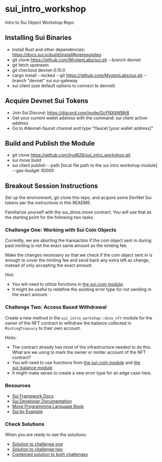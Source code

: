 # sui_intro_workshop

Intro to Sui Object Workshop Repo

## Installing Sui Binaries

- Install Rust and other dependencies: https://docs.sui.io/build/install#prerequisites
- git clone https://github.com/MystenLabs/sui.git --branch devnet
- git fetch upstream
- git checkout devnet-0.10.0
- cargo install --locked --git https://github.com/MystenLabs/sui.git --branch "devnet" sui sui-gateway
- sui client (use default options to connect to devnet)

## Acquire Devnet Sui Tokens

- Join Sui Discord: https://discord.com/invite/GcFNX4WMrB
- Get your current wallet address with the command: sui client active-address
- Go to #devnet-faucet channel and type "!faucet [your wallet address]"

## Build and Publish the Module

- git clone https://github.com/hyd628/sui_intro_workshop.git
- sui move build
- sui client publish --path [local file path to the sui intro workshop module] --gas-budget 30000

## Breakout Session Instructions

Set up the environment, git clone this repo, and acquire some DevNet Sui tokens per the instructions in this README. 

Familiarize yourself with the sui_dinos.move contract. You will use that as the starting point for the following two tasks. 

### Challenge One: Working with Sui Coin Objects

Currently, we are aborting the transaction if the coin object sent in during paid minting is not the exact same amount as the minting fee. 

Make the changes necessary so that we check if the coin object sent in is enough to cover the minting fee and send back any extra left as change, instead of only accepting the exact amount. 

Hint: 
- You will need to utilize functions in [the sui::coin module](https://github.com/MystenLabs/sui/blob/fe1db4b50425c28693a34564bd8b54be8a68ad89/crates/sui-framework/docs/coin.md).
- It might be useful to redefine the existing error type for not sending in the exact amount. 

### Challenge Two: Access Based Withdrawal

Create a new method in the `sui_intro_workshop::dino_nft` module for the owner of the NFT contract to withdraw the balance collected in `MintingTreasury` to their own account.

Hints: 

- The contract already has most of the infrastructure needed to do this. What are we using to mark the owner or minter account of the NFT contract?
- You will need to use functions from [the sui::coin module](https://github.com/MystenLabs/sui/blob/fe1db4b50425c28693a34564bd8b54be8a68ad89/crates/sui-framework/docs/coin.md) and [the sui::balance module](https://github.com/MystenLabs/sui/blob/fe1db4b50425c28693a34564bd8b54be8a68ad89/crates/sui-framework/docs/balance.md).
- It might make sense to create a new error type for an edge case here.

### Resources

- [Sui Framework Docs](https://github.com/MystenLabs/sui/tree/fe1db4b50425c28693a34564bd8b54be8a68ad89/crates/sui-framework/docs)
- [Sui Developer Documentation](https://docs.sui.io/)
- [Move Programming Language Book](https://move-book.com/index.html)
- [Sui by Example](https://examples.sui.io/index.html)

### Check Solutions

When you are ready to see the solutions:

- [Solution to challenge one](https://github.com/hyd628/sui_intro_workshop/blob/main/breakout_session_solutions/challenge_1_solution.move)
- [Solution to challenge two](https://github.com/hyd628/sui_intro_workshop/blob/main/breakout_session_solutions/challenge_2_solution.move)
- [Combined solution to both challenges](https://github.com/hyd628/sui_intro_workshop/blob/main/breakout_session_solutions/combined_solution.move)

